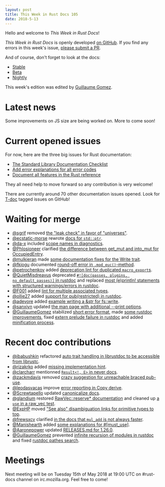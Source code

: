 ```yaml
---
layout: post
title: This Week in Rust Docs 105
date: 2018-5-13
---
```


Hello and welcome to *This Week in Rust Docs*!

*This Week in Rust Docs* is openly developed [on GitHub](https://github.com/GuillaumeGomez/this-week-in-rust-docs).
If you find any errors in this week's issue, [please submit a PR](https://github.com/GuillaumeGomez/this-week-in-rust-docs/pulls).

And of course, don't forget to look at the docs:

* [Stable](https://doc.rust-lang.org/)
* [Beta](https://doc.rust-lang.org/beta/)
* [Nightly](https://doc.rust-lang.org/nightly/)

This week's edition was edited by [Guillaume Gomez](https://github.com/GuillaumeGomez).

# Latest news

Some improvements on JS size are being worked on. More to come soon!

# Current opened issues

For now, here are the three big issues for Rust documentation:

* [The Standard Library Documentation Checklist](https://github.com/rust-lang/rust/issues/29329)
* [Add error explanations for all error codes](https://github.com/rust-lang/rust/issues/32777)
* [Document all features in the Rust reference](https://github.com/rust-lang-nursery/reference/projects/1)

They all need help to move forward so any contribution is very welcome!

There are currently around 70 other documentation issues opened. Look for [T-doc](https://github.com/rust-lang/rust/labels/T-doc) tagged issues on GitHub!

# Waiting for merge

* [@sgrif](https://github.com/sgrif) removed [the "leak check" in favor of "universes"](https://github.com/rust-lang/rust/pull/48407).
* [@ecstatic-morse](https://github.com/ecstatic-morse) rewrote [docs for `std::ptr`](https://github.com/rust-lang/rust/pull/49767).
* [@da-x](https://github.com/da-x) included [scope names in diagnostics](https://github.com/rust-lang/rust/pull/49898).
* [@Phlosioneer](https://github.com/Phlosioneer) clarified [the difference between get_mut and into_mut for OccupiedEntry](https://github.com/rust-lang/rust/pull/49743).
* [@mulkieran](https://github.com/mulkieran) made [some documentation fixes for the Write trait](https://github.com/rust-lang/rust/pull/50255).
* [@fkjogu](https://github.com/fkjogu) documented [round-off error in `.mod_euc()`-method](https://github.com/rust-lang/rust/pull/50342).
* [@petrochenkov](https://github.com/petrochenkov) added [deprecation lint for duplicated `macro_export`s](https://github.com/rust-lang/rust/pull/50143).
* [@QuietMisdreavus](https://github.com/QuietMisdreavus) deprecated [`#![doc(passes, plugins, no_default_passes)]` in rustdoc](https://github.com/rust-lang/rust/pull/50669) and replaced [most (e)println! statements with structured warnings/errors in rustdoc](https://github.com/rust-lang/rust/pull/50541).
* [@F001](https://github.com/F001) added [lint for multiple associated types](https://github.com/rust-lang/rust/pull/50682).
* [@ollie27](https://github.com/ollie27) added [support for pub(restricted) in rustdoc](https://github.com/rust-lang/rust/pull/50691).
* [@adevore](https://github.com/adevore) added [example writing a &str for fs::write](https://github.com/rust-lang/rust/pull/50624).
* [@sanxiyn](https://github.com/sanxiyn) updated [the man page with additional --print options](https://github.com/rust-lang/rust/pull/50594).
* [@GuillaumeGomez](https://github.com/GuillaumeGomez) stabilized [short error format](https://github.com/rust-lang/rust/pull/49546), made [some rustdoc improvements](https://github.com/rust-lang/rust/pull/50259), fixed [extern prelude failure in rustdoc](https://github.com/rust-lang/rust/pull/50617) and added [minification process](https://github.com/rust-lang/rust/pull/50632).

# Recent doc contributions

* [@ibabushkin](https://github.com/ibabushkin) refactored [auto trait handling in librustdoc to be accessible from librustc](https://github.com/rust-lang/rust/pull/49711).
* [@rizakrko](https://github.com/rizakrko) added [missing implementation hint](https://github.com/rust-lang/rust/pull/50161).
* [@clarcharr](https://github.com/clarcharr) mentionned [`Result<!, E>` in never docs](https://github.com/rust-lang/rust/pull/49988).
* [@zackmdavis](https://github.com/zackmdavis) removed [crazy suggestion for unreachable braced pub-use](https://github.com/rust-lang/rust/pull/50476).
* [@leodasvacas](https://github.com/leodasvacas) improve [error reporting in Copy derive](https://github.com/rust-lang/rust/pull/50536).
* [@Screwtapello](https://github.com/Screwtapello) updated [canonicalize docs](https://github.com/rust-lang/rust/pull/50602).
* [@glandium](https://github.com/glandium) restored [RawVec::reserve* documentation](https://github.com/rust-lang/rust/pull/50591) and cleaned up [a `use` in a raw_vec test](https://github.com/rust-lang/rust/pull/50527).
* [@ExpHP](https://github.com/ExpHP) moved ["See also" disambiguation links for primitive types to top](https://github.com/rust-lang/rust/pull/50588).
* [@frewsxcv](https://github.com/frewsxcv) clarified [in the docs that `mul_add` is not always faster](https://github.com/rust-lang/rust/pull/50572).
* [@Manishearth](https://github.com/Manishearth) added [some explanations for #[must_use]](https://github.com/rust-lang/rust/pull/50511).
* [@Aaronepower](https://github.com/Aaronepower) updated [RELEASES.md for 1.26.0](https://github.com/rust-lang/rust/pull/49523).
* [@GuillaumeGomez](https://github.com/GuillaumeGomez) prevented [infinite recursion of modules in rustdoc](https://github.com/rust-lang/rust/pull/50305) and fixed [rustdoc pathes search](https://github.com/rust-lang/rust/pull/50432).

# Meetings

Next meeting will be on Tuesday 15th of May 2018 at 19:00 UTC on #rust-docs channel on irc.mozilla.org. Feel free to come!
